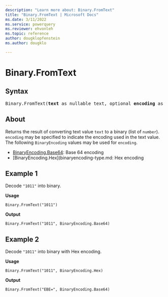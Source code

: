```yaml
---
description: "Learn more about: Binary.FromText"
title: "Binary.FromText | Microsoft Docs"
ms.date: 3/11/2022
ms.service: powerquery
ms.reviewer: ehvonleh
ms.topic: reference
author: dougklopfenstein
ms.author: dougklo

---
```

# Binary.FromText

## Syntax

<pre>
Binary.FromText(<b>text</b> as nullable text, optional <b>encoding</b> as nullable number) as nullable binary
</pre>

## About

Returns the result of converting text value `text` to a binary (list of `number`). `encoding` may be specified to indicate the encoding used in the text value. The following `BinaryEncoding` values may be used for `encoding`.

* [BinaryEncoding.Base64](binaryencoding-type.md): Base 64 encoding
* [BinaryEncoding.Hex](binaryencoding-type.md: Hex encoding

## Example 1

Decode `"1011"` into binary.

**Usage**

```powerquery-m
Binary.FromText("1011")
```

**Output**

```powerquery-m
Binary.FromText("1011", BinaryEncoding.Base64)
```

## Example 2

Decode `"1011"` into binary with Hex encoding.

**Usage**

```powerquery-m
Binary.FromText("1011", BinaryEncoding.Hex)
```

**Output**

```powerquery-m
Binary.FromText("EBE=", BinaryEncoding.Base64)
```
